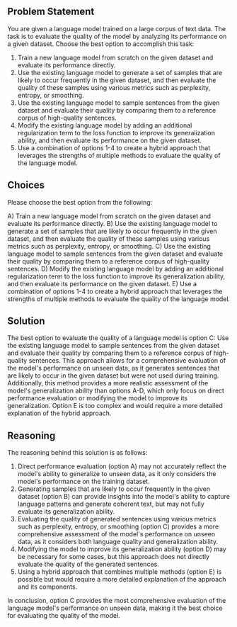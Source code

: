 ## Problem Statement
You are given a language model trained on a large corpus of text data. The task is to evaluate the quality of the model by analyzing its performance on a given dataset. Choose the best option to accomplish this task:

1. Train a new language model from scratch on the given dataset and evaluate its performance directly.
2. Use the existing language model to generate a set of samples that are likely to occur frequently in the given dataset, and then evaluate the quality of these samples using various metrics such as perplexity, entropy, or smoothing.
3. Use the existing language model to sample sentences from the given dataset and evaluate their quality by comparing them to a reference corpus of high-quality sentences.
4. Modify the existing language model by adding an additional regularization term to the loss function to improve its generalization ability, and then evaluate its performance on the given dataset.
5. Use a combination of options 1-4 to create a hybrid approach that leverages the strengths of multiple methods to evaluate the quality of the language model.

## Choices
Please choose the best option from the following:

A) Train a new language model from scratch on the given dataset and evaluate its performance directly.
B) Use the existing language model to generate a set of samples that are likely to occur frequently in the given dataset, and then evaluate the quality of these samples using various metrics such as perplexity, entropy, or smoothing.
C) Use the existing language model to sample sentences from the given dataset and evaluate their quality by comparing them to a reference corpus of high-quality sentences.
D) Modify the existing language model by adding an additional regularization term to the loss function to improve its generalization ability, and then evaluate its performance on the given dataset.
E) Use a combination of options 1-4 to create a hybrid approach that leverages the strengths of multiple methods to evaluate the quality of the language model.

## Solution
The best option to evaluate the quality of a language model is option C: Use the existing language model to sample sentences from the given dataset and evaluate their quality by comparing them to a reference corpus of high-quality sentences. This approach allows for a comprehensive evaluation of the model's performance on unseen data, as it generates sentences that are likely to occur in the given dataset but were not used during training. Additionally, this method provides a more realistic assessment of the model's generalization ability than options A-D, which only focus on direct performance evaluation or modifying the model to improve its generalization. Option E is too complex and would require a more detailed explanation of the hybrid approach.

## Reasoning
The reasoning behind this solution is as follows:

1. Direct performance evaluation (option A) may not accurately reflect the model's ability to generalize to unseen data, as it only considers the model's performance on the training dataset.
2. Generating samples that are likely to occur frequently in the given dataset (option B) can provide insights into the model's ability to capture language patterns and generate coherent text, but may not fully evaluate its generalization ability.
3. Evaluating the quality of generated sentences using various metrics such as perplexity, entropy, or smoothing (option C) provides a more comprehensive assessment of the model's performance on unseen data, as it considers both language quality and generalization ability.
4. Modifying the model to improve its generalization ability (option D) may be necessary for some cases, but this approach does not directly evaluate the quality of the generated sentences.
5. Using a hybrid approach that combines multiple methods (option E) is possible but would require a more detailed explanation of the approach and its components.

In conclusion, option C provides the most comprehensive evaluation of the language model's performance on unseen data, making it the best choice for evaluating the quality of the model.